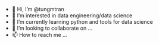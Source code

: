 - 👋 Hi, I’m @tungmtran
- 👀 I’m interested in data engineering/data science
- 🌱 I’m currently learning python and tools for data science
- 💞️ I’m looking to collaborate on ...
- 📫 How to reach me ...

<!---
tungmtran/tungmtran is a ✨ special ✨ repository because its `README.md` (this file) appears on your GitHub profile.
You can click the Preview link to take a look at your changes.
--->
